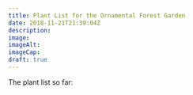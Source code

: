 ```yaml
---
title: Plant List for the Ornamental Forest Garden
date: 2018-11-21T21:39:04Z
description: 
image: 
imageAlt: 
imageCap: 
draft: true
---
```


The plant list so far:

